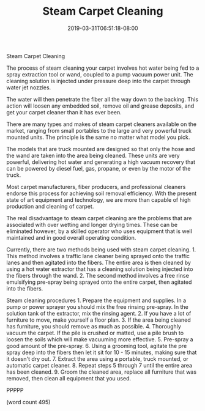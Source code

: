 ﻿---
title: "Steam Carpet Cleaning"
date: 2019-03-31T06:51:18-08:00
description: "Carpet Tips for Web Success"
featured_image: "/images/Carpet.jpg"
tags: ["Carpet"]
---

Steam Carpet Cleaning

The process of steam cleaning your carpet involves 
hot water being fed to a spray extraction tool or
wand, coupled to a pump vacuum power unit.  The 
cleaning solution is injected under pressure deep 
into the carpet through water jet nozzles.  

The water will then penetrate the fiber all the way
down to the backing.  This action will loosen any
embedded soil, remove oil and grease deposits, and
get your carpet cleaner than it has ever been.

There are many types and makes of steam carpet 
cleaners available on the market, ranging from small
portables to the large and very powerful truck 
mounted units.  The principle is the same no matter
what model you pick.

The models that are truck mounted are designed so
that only the hose and the wand are taken into the
area being cleaned.  These units are very powerful,
delivering hot water and generating a high vacuum
recovery that can be powered by diesel fuel, gas,
propane, or even by the motor of the truck.

Most carpet manufacturers, fiber producers, and
professional cleaners endorse this process for 
achieving soil removal efficiency.  With the present
state of art equipment and technology, we are more
than capable of high production and cleaning of 
carpet.

The real disadvantage to steam carpet cleaning are
the problems that are associated with over wetting
and longer drying times.  These can be eliminated
however, by a skilled operator who uses equipment
that is well maintained and in good overall 
operating condition.

Currently, there are two methods being used with
steam carpet cleaning.
	1.  This method involves a traffic
lane cleaner being sprayed onto the traffic lanes
and then agitated into the fibers.  The entire
area is then cleaned by using a hot water extractor
that has a cleaning solution being injected into
the fibers through the wand.
	2.  The second method involves a free 
rinse emulsifying pre-spray being sprayed onto the
entire carpet, then agitated into the fibers.  

Steam cleaning procedures
	1.  Prepare the equipment and supplies.  In
a pump or power sprayer you should mix the free
rinsing pre-spray.  In the solution tank of the
extractor, mix the rinsing agent.
	2.  If you have a lot of furniture to move,
make yourself a floor plan.
	3.  If the area being cleaned has furniture,
you should remove as much as possible.
	4.  Thoroughly vacuum the carpet.  If the
pile is crushed or matted, use a pile brush to
loosen the soils which will make vacuuming more 
effective.
	5.  Pre-spray a good amount of the pre-spray.
	6.  Using a grooming tool, agitate the pre
spray deep into the fibers then let it sit for 10 - 
15 minutes, making sure that it doesn't dry out.
	7.  Extract the area using a portable, truck
mounted, or automatic carpet cleaner.
	8.  Repeat steps 5 through 7 until the
entire area has been cleaned.
	9.  Groom the cleaned area, replace all
furniture that was removed, then clean all equipment
that you used.

PPPPP

(word count 495)
